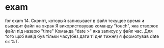 # exam
for exam
 14. Скрипт, который записывает в файл текущее время и выводит файл на экран 
 Я використовував команду "touch", яка створює файл під назвою "time"
 Команда "date >" яка записує у файл час. 
 Для того щоб вивід був тільки часу(без дати ті дня тижня) я формотував date як %T.
